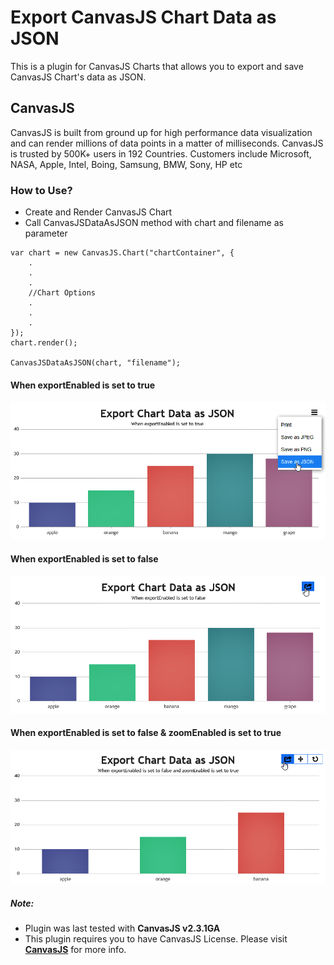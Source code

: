 # Export CanvasJS Chart Data as JSON

This is a plugin for CanvasJS Charts that allows you to export and save CanvasJS Chart's data as JSON.

## CanvasJS
CanvasJS is built from ground up for high performance data visualization and can render millions of data points in a matter of milliseconds. CanvasJS is trusted by 500K+ users in 192 Countries. Customers include Microsoft, NASA, Apple, Intel, Boing, Samsung, BMW, Sony, HP etc


### How to Use?
- Create and Render CanvasJS Chart
- Call CanvasJSDataAsJSON method with chart and filename as parameter
```
var chart = new CanvasJS.Chart("chartContainer", {
    .
    .
    .
    //Chart Options
    .
    .
    .
});
chart.render();

CanvasJSDataAsJSON(chart, "filename");
```

#### When exportEnabled is set to true
![exportEnabled true](https://raw.githubusercontent.com/vishwas-r/Export-CanvasJS-Chart-Data-as-JSON/master/screenshots/export-chart-as-json-dropdown.png)

#### When exportEnabled is set to false
![exportEnabled false](https://raw.githubusercontent.com/vishwas-r/Export-CanvasJS-Chart-Data-as-JSON/master/screenshots/export-chart-as-json-export-false.png)

#### When exportEnabled is set to false & zoomEnabled is set to true
![exportEnabled false](https://raw.githubusercontent.com/vishwas-r/Export-CanvasJS-Chart-Data-as-JSON/master/screenshots/export-chart-as-json-zooming.png)


##### Note: 
- Plugin was last tested with **CanvasJS v2.3.1GA**
- This plugin requires you to have CanvasJS License. Please visit **[CanvasJS](https://canvasjs.com/license/)** for more info.
